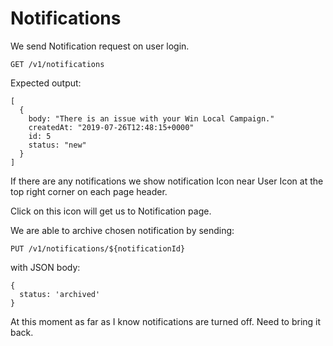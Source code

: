 # Notifications

We send Notification request on user login.

```
GET /v1/notifications
```

Expected output:

```
[
  {
    body: "There is an issue with your Win Local Campaign."
    createdAt: "2019-07-26T12:48:15+0000"
    id: 5
    status: "new"
  }
]
```

If there are any notifications we show notification Icon near User Icon at the top right corner on each page header.

Click on this icon will get us to Notification page.

We are able to archive chosen notification by sending:

```
PUT /v1/notifications/${notificationId}

```

with JSON body:
```
{
  status: 'archived'
}
```

At this moment as far as I know notifications are turned off. Need to bring it back.